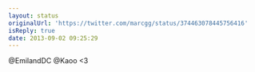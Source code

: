 ```yaml
---
layout: status
originalUrl: 'https://twitter.com/marcgg/status/374463078445756416'
isReply: true
date: 2013-09-02 09:25:29
---
```


@EmilandDC @Kaoo &lt;3
